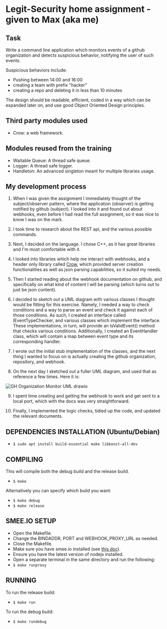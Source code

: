# Legit-Security home assignment - given to Max (aka me)

## Task
Write a command line application which monitors events of a github organization and detects suspicious behavior, notifying the user of such events.

Suspicious behaviors include:
- Pushing between 14:00 and 16:00
- creating a team with prefix "hacker"
- creating a repo and deleting it in less than 10 minutes

The design should be readable, efficient, coded in a way which can be expanded later on, and use good Object Oriented Design principles.

## Third party modules used
- Crow: a web framework.

## Modules reused from the training
- Waitable Queue: A thread safe queue.
- Logger: A thread safe logger.
- Handleton: An advanced singleton meant for multiple libraries usage.

## My development process
1. When I was given the assignment I immediately thought of the subject/observer pattern, where the application (observer) is getting notified by github (subject). I looked into it and found out about webhooks, even before I had read the full assignment, so it was nice to know I was on the mark.

2. I took time to research about the REST api, and the various possible commands.

3. Next, I decided on the language. I chose C++, as it has great libraries and I'm most comfortable with it.

4. I looked into libraries which help me interact with webhooks, and a header only library called [Crow](https://crowcpp.org/master/), which provided server creation functionalities as well as json parsing capabilities, so it suited my needs.

5. Then I started reading about the webhook documentation on github, and specifically on what kind of content I will be parsing (which turns out to just be json content).

6. I decided to sketch out a UML diagram with various classes I thought would be fitting for this exercise. Namely, I needed a way to check conditions and a way to parse an event and check it against each of those conditions. As such, I created an interface called IEventTypeChecker, and various classes which implement the interface. These implementations, in turn, will provide an IsValidEvent() method that checks various conditions. Additionally, I created an EventHandler class, which will contain a map between event type and its corresponding handler.

7. I wrote out the initial stub implementation of the classes, and the next thing I wanted to focus on is actually creating the github organization, repository, and webhook. 

8. On the next day I sketched out a fuller UML diagram, and used that as reference a few times. Here it is:

![GH Organization Monitor UML drawio](https://github.com/SystemGlitch101/gh_organization_activity_monitor/assets/59316055/ee3255e6-f417-404f-ba39-e5f59ce24ef0)

9. I spent time creating and getting the webhook to work and get sent to a local port, which with the docs was very straightforward.

10. Finally, I implemented the logic checks, tidied up the code, and updated the relevant documents.

## DEPENDENCIES INSTALLATION (Ubuntu/Debian)
- `$ sudo apt install build-essential make libboost-all-dev`


## COMPILING
This will compile both the debug build and the release build.
- `$ make`

Alternatively you can specify which build you want:
- `$ make debug`
- `$ make release`


## SMEE.IO SETUP
- Open the Makefile.
- Change the BINDADDR, PORT and WEBHOOK_PROXY_URL as needed.
- Close the Makefile.
- Make sure you have smee.io installed (see [this doc](https://docs.github.com/en/enterprise-cloud@latest/apps/creating-github-apps/writing-code-for-a-github-app/quickstart)).
- Ensure you have the latest version of nodejs installed. 
- Open a separate terminal in the same directory and run the following:
- `$ make runproxy`

## RUNNING
To run the release build:
- `$ make run`

To run the debug build:
- `$ make rundebug`
